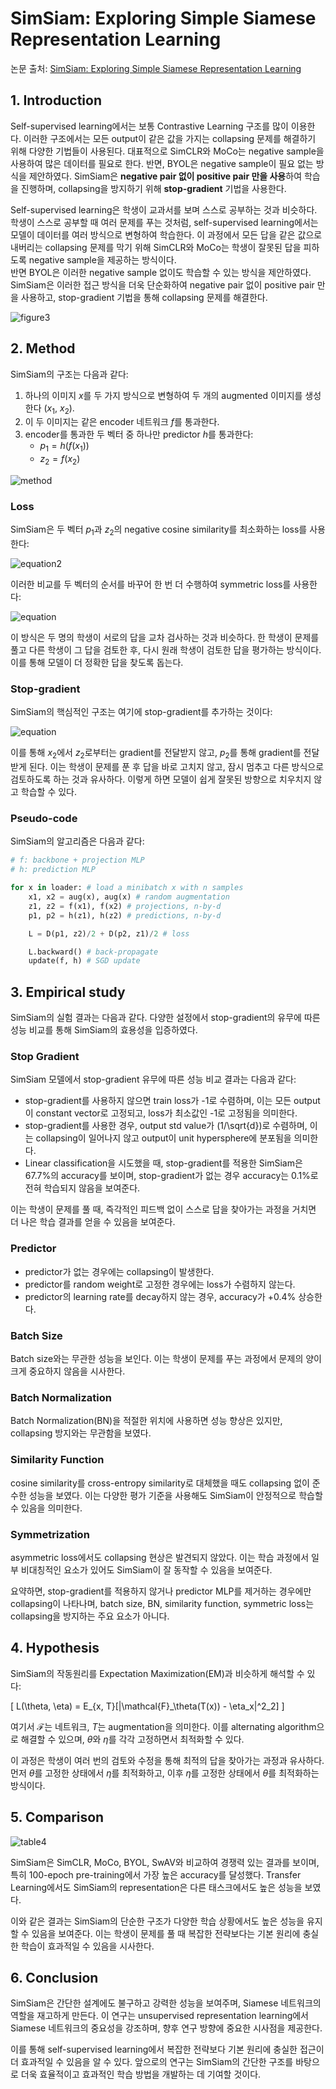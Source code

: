 # SimSiam: Exploring Simple Siamese Representation Learning

논문 출처: [SimSiam: Exploring Simple Siamese Representation Learning](https://arxiv.org/pdf/2011.10566)

## 1. Introduction

Self-supervised learning에서는 보통 Contrastive Learning 구조를 많이 이용한다. 이러한 구조에서는 모든 output이 같은 값을 가지는 collapsing 문제를 해결하기 위해 다양한 기법들이 사용된다. 대표적으로 SimCLR와 MoCo는 negative sample을 사용하여 많은 데이터를 필요로 한다. 반면, BYOL은 negative sample이 필요 없는 방식을 제안하였다. SimSiam은 **negative pair 없이 positive pair 만을 사용**하여 학습을 진행하며, collapsing을 방지하기 위해 **stop-gradient** 기법을 사용한다.

Self-supervised learning은 학생이 교과서를 보며 스스로 공부하는 것과 비슷하다. 학생이 스스로 공부할 때 여러 문제를 푸는 것처럼, self-supervised learning에서는 모델이 데이터를 여러 방식으로 변형하여 학습한다. 이 과정에서 모든 답을 같은 값으로 내버리는 collapsing 문제를 막기 위해 SimCLR와 MoCo는 학생이 잘못된 답을 피하도록 negative sample을 제공하는 방식이다. \
반면 BYOL은 이러한 negative sample 없이도 학습할 수 있는 방식을 제안하였다. SimSiam은 이러한 접근 방식을 더욱 단순화하여 negative pair 없이 positive pair 만을 사용하고, stop-gradient 기법을 통해 collapsing 문제를 해결한다.

![figure3](https://github.com/yyeongha/DeepCV_study/blob/main/week01/img/simsiam/figure3.png?raw=true)

## 2. Method

SimSiam의 구조는 다음과 같다:

1. 하나의 이미지 $x$를 두 가지 방식으로 변형하여 두 개의 augmented 이미지를 생성한다 ($x_1$, $x_2$).
2. 이 두 이미지는 같은 encoder 네트워크 $f$를 통과한다.
3. encoder를 통과한 두 벡터 중 하나만 predictor $h$를 통과한다:
   - $p_1 = h(f(x_1))$
   - $z_2 = f(x_2)$

![method](https://github.com/yyeongha/DeepCV_study/blob/main/week01/img/simsiam/method.png?raw=true)

### Loss

SimSiam은 두 벡터 $p_1$과 $z_2$의 negative cosine similarity를 최소화하는 loss를 사용한다:

![equation2](https://github.com/yyeongha/DeepCV_study/blob/main/week01/img/simsiam/equation2.png?raw=true)

이러한 비교를 두 벡터의 순서를 바꾸어 한 번 더 수행하여 symmetric loss를 사용한다:

![equation](https://github.com/yyeongha/DeepCV_study/blob/main/week01/img/simsiam/equation.png?raw=true)

이 방식은 두 명의 학생이 서로의 답을 교차 검사하는 것과 비슷하다. 한 학생이 문제를 풀고 다른 학생이 그 답을 검토한 후, 다시 원래 학생이 검토한 답을 평가하는 방식이다. 이를 통해 모델이 더 정확한 답을 찾도록 돕는다.

### Stop-gradient

SimSiam의 핵심적인 구조는 여기에 stop-gradient를 추가하는 것이다:

![equation](https://github.com/yyeongha/DeepCV_study/blob/main/week01/img/simsiam/equation.png?raw=true)

이를 통해 $x_2$에서 $z_2$로부터는 gradient를 전달받지 않고, $p_2$를 통해 gradient를 전달받게 된다. 이는 학생이 문제를 푼 후 답을 바로 고치지 않고, 잠시 멈추고 다른 방식으로 검토하도록 하는 것과 유사하다. 이렇게 하면 모델이 쉽게 잘못된 방향으로 치우치지 않고 학습할 수 있다.

### Pseudo-code

SimSiam의 알고리즘은 다음과 같다:

```python
# f: backbone + projection MLP
# h: prediction MLP

for x in loader: # load a minibatch x with n samples
    x1, x2 = aug(x), aug(x) # random augmentation
    z1, z2 = f(x1), f(x2) # projections, n-by-d
    p1, p2 = h(z1), h(z2) # predictions, n-by-d

    L = D(p1, z2)/2 + D(p2, z1)/2 # loss

    L.backward() # back-propagate
    update(f, h) # SGD update
```

## 3. Empirical study

SimSiam의 실험 결과는 다음과 같다. 다양한 설정에서 stop-gradient의 유무에 따른 성능 비교를 통해 SimSiam의 효용성을 입증하였다.

### Stop Gradient

SimSiam 모델에서 stop-gradient 유무에 따른 성능 비교 결과는 다음과 같다:

- stop-gradient를 사용하지 않으면 train loss가 -1로 수렴하며, 이는 모든 output이 constant vector로 고정되고, loss가 최소값인 -1로 고정됨을 의미한다.
- stop-gradient를 사용한 경우, output std value가 \(1/\sqrt{d}\)로 수렴하며, 이는 collapsing이 일어나지 않고 output이 unit hypersphere에 분포됨을 의미한다.
- Linear classification을 시도했을 때, stop-gradient를 적용한 SimSiam은 67.7%의 accuracy를 보이며, stop-gradient가 없는 경우 accuracy는 0.1%로 전혀 학습되지 않음을 보여준다.

이는 학생이 문제를 풀 때, 즉각적인 피드백 없이 스스로 답을 찾아가는 과정을 거치면 더 나은 학습 결과를 얻을 수 있음을 보여준다.

### Predictor

- predictor가 없는 경우에는 collapsing이 발생한다.
- predictor를 random weight로 고정한 경우에는 loss가 수렴하지 않는다.
- predictor의 learning rate를 decay하지 않는 경우, accuracy가 +0.4% 상승한다.

### Batch Size

Batch size와는 무관한 성능을 보인다. 이는 학생이 문제를 푸는 과정에서 문제의 양이 크게 중요하지 않음을 시사한다.

### Batch Normalization

Batch Normalization(BN)을 적절한 위치에 사용하면 성능 향상은 있지만, collapsing 방지와는 무관함을 보였다.

### Similarity Function

cosine similarity를 cross-entropy similarity로 대체했을 때도 collapsing 없이 준수한 성능을 보였다. 이는 다양한 평가 기준을 사용해도 SimSiam이 안정적으로 학습할 수 있음을 의미한다.

### Symmetrization

asymmetric loss에서도 collapsing 현상은 발견되지 않았다. 이는 학습 과정에서 일부 비대칭적인 요소가 있어도 SimSiam이 잘 동작할 수 있음을 보여준다.

요약하면, stop-gradient를 적용하지 않거나 predictor MLP를 제거하는 경우에만 collapsing이 나타나며, batch size, BN, similarity function, symmetric loss는 collapsing을 방지하는 주요 요소가 아니다.

## 4. Hypothesis

SimSiam의 작동원리를 Expectation Maximization(EM)과 비슷하게 해석할 수 있다:

\[ L(\theta, \eta) = E_{x, T}[\|\mathcal{F}_\theta(T(x)) - \eta_x\|^2_2] \]

여기서 $\mathcal{F}$는 네트워크, $T$는 augmentation을 의미한다. 이를 alternating algorithm으로 해결할 수 있으며, $\theta$와 $\eta$를 각각 고정하면서 최적화할 수 있다.

이 과정은 학생이 여러 번의 검토와 수정을 통해 최적의 답을 찾아가는 과정과 유사하다. 먼저 $\theta$를 고정한 상태에서 $\eta$를 최적화하고, 이후 $\eta$를 고정한 상태에서 $\theta$를 최적화하는 방식이다.

## 5. Comparison
![table4](https://github.com/yyeongha/DeepCV_study/blob/main/week01/img/simsiam/table4.png?raw=true)

SimSiam은 SimCLR, MoCo, BYOL, SwAV와 비교하여 경쟁력 있는 결과를 보이며, 특히 100-epoch pre-training에서 가장 높은 accuracy를 달성했다. Transfer Learning에서도 SimSiam의 representation은 다른 태스크에서도 높은 성능을 보였다.

이와 같은 결과는 SimSiam의 단순한 구조가 다양한 학습 상황에서도 높은 성능을 유지할 수 있음을 보여준다. 이는 학생이 문제를 풀 때 복잡한 전략보다는 기본 원리에 충실한 학습이 효과적일 수 있음을 시사한다.

## 6. Conclusion

SimSiam은 간단한 설계에도 불구하고 강력한 성능을 보여주며, Siamese 네트워크의 역할을 재고하게 만든다. 이 연구는 unsupervised representation learning에서 Siamese 네트워크의 중요성을 강조하며, 향후 연구 방향에 중요한 시사점을 제공한다.

이를 통해 self-supervised learning에서 복잡한 전략보다 기본 원리에 충실한 접근이 더 효과적일 수 있음을 알 수 있다. 앞으로의 연구는 SimSiam의 간단한 구조를 바탕으로 더욱 효율적이고 효과적인 학습 방법을 개발하는 데 기여할 것이다.